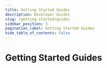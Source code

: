 ```yaml
---
title: Getting Started Guides
description: Developer Guides
slug: /getting-started/guides
sidebar_position: 3
pagination_label: Getting Started Guides
hide_table_of_contents: false
---
```


# Getting Started Guides